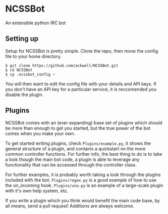 NCSSBot
=======

An extensible python IRC bot

Setting up
----------

Setup for NCSSBot is pretty simple. Clone the repo, then move the config file to your home
directory.

    $ git clone https://github.com/ackwell/NCSSBot.git
    $ cd NCSSBot
    $ cp .ncssbot_config ~

You will then want to edit the config file with your details and API keys. If you don't
have an API key for a particular service, it is reccomended you disable the plugin.

Plugins
-------

NCSSBot comes with an (ever expanding) base set of plugins which should be more than
enough to get you started, but the true power of the bot comes when you make your own.

To get started writing plugins, check `Plugins/example.py`, it shows the general structure
of a plugin, and contains a quickstart on the more common controller functions. For further
info, the best thing to do is to take a look though the main bot code, a plugin is able to 
leverage any functionality that can be accessed through the controller class.

For further examples, it is probably worth taking a look through the plugins included
with the bot. `Plugins/regex.py` is a good example of how to use the on_incoming hook.
`Plugins/uno.py` is an example of a large-scale plugin with it's own help system, etc.

If you write a plugin which you think would benefit the main code base, by all means, send
a pull request! Additions are always welcome.